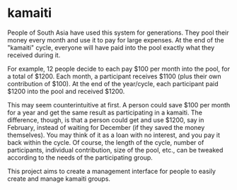 kamaiti
=======
People of South Asia have used this system for generations. They pool their money every month and use it to pay for large expenses. At the end of the "kamaiti" cycle, everyone will have paid into the pool exactly what they received during it.

For example, 12 people decide to each pay $100 per month into the pool, for a total of $1200. Each month, a participant receives $1100 (plus their own contribution of $100). At the end of the year/cycle, each participant paid $1200 into the pool and received $1200.

This may seem counterintuitive at first. A person could save $100 per month for a year and get the same result as participating in a kamaiti. The difference, though, is that a person could get and use $1200, say in February, instead of waiting for December (if they saved the money themselves). You may think of it as a loan with no interest, and you pay it back within the cycle. Of course, the length of the cycle, number of participants, individual contribution, size of the pool, etc., can be tweaked according to the needs of the participating group.

This project aims to create a management interface for people to easily create and manage kamaiti groups.
